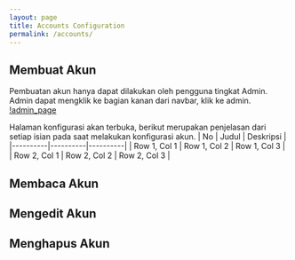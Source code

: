 ```yaml
---
layout: page
title: Accounts Configuration
permalink: /accounts/
---
```

## Membuat Akun
Pembuatan akun hanya dapat dilakukan oleh pengguna tingkat Admin. Admin dapat mengklik ke bagian kanan dari navbar, klik ke admin.
[!admin_page](../images/navbar_admin)

Halaman konfigurasi akan terbuka, berikut merupakan penjelasan dari setiap isian pada saat melakukan konfigurasi akun.
| No | Judul | Deskripsi |
|----------|----------|----------|
| Row 1, Col 1 | Row 1, Col 2 | Row 1, Col 3 |
| Row 2, Col 1 | Row 2, Col 2 | Row 2, Col 3 |


## Membaca Akun

## Mengedit Akun

## Menghapus Akun
